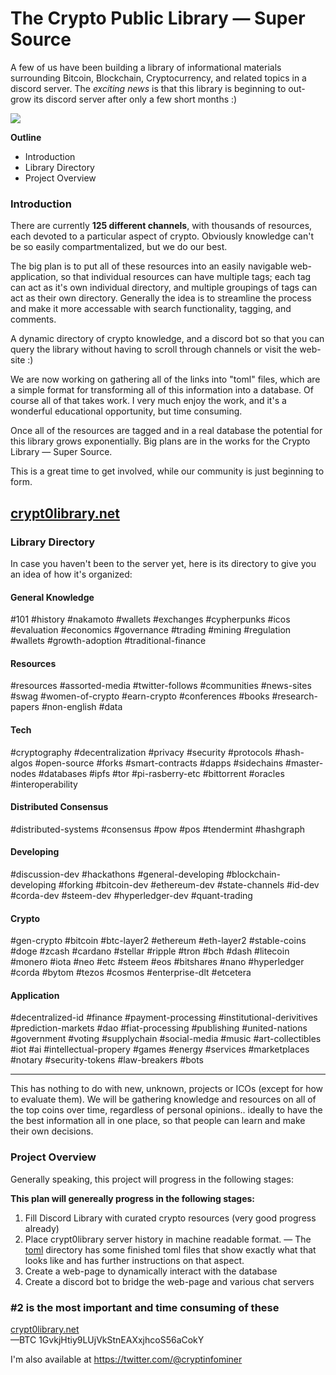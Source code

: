 # The Crypto Public Library — Super Source

A few of us have been building a library of informational materials surrounding Bitcoin, Blockchain, Cryptocurrency, and related topics in a discord server.  The *exciting news* is that this library is beginning to out-grow its discord server after only a few short months :) 

 <img src="http://imgur.com/AmdCgVOl.png" />

**Outline**
* Introduction
* Library Directory
* Project Overview

### Introduction

There are currently **125 different channels**, with thousands of resources, each devoted to a particular aspect of crypto. Obviously knowledge can't be so easily compartmentalized, but we do our best. 

The big plan is to put all of these resources into an easily navigable web-application, so that individual resources can have multiple tags; each tag can act as it's own individual directory, and multiple groupings of tags can act as their own directory. Generally the idea is to streamline the process and make it more accessable with search functionality, tagging, and comments.

A dynamic directory of crypto knowledge, and a discord bot so that you can query the library without having to scroll through channels or visit the web-site :)

We are now working on gathering all of the links into "toml" files, which are a simple format for transforming all of this information into a database. Of course all of that takes work. I very much enjoy the work, and it's a wonderful educational opportunity, but time consuming. 

Once all of the resources are tagged and in a real database the potential for this library grows exponentially.
Big plans are in the works for the Crypto Library — Super Source.

This is a great time to get involved, while our community is just beginning to form.

## [crypt0library.net](http://crypt0library.net)

### Library Directory

In case you haven't been to the server yet, here is its directory to give you an idea of how it's organized:

#### General Knowledge
#101 #history #nakamoto #wallets #exchanges #cypherpunks #icos #evaluation #economics #governance #trading #mining #regulation #wallets #growth-adoption #traditional-finance

#### Resources
#resources #assorted-media #twitter-follows #communities #news-sites #swag #women-of-crypto #earn-crypto #conferences #books #research-papers #non-english #data 

#### Tech
#cryptography #decentralization #privacy #security #protocols #hash-algos #open-source #forks #smart-contracts #dapps #sidechains #master-nodes #databases #ipfs #tor #pi-rasberry-etc #bittorrent #oracles #interoperability

#### Distributed Consensus
#distributed-systems #consensus #pow #pos #tendermint #hashgraph 

#### Developing
#discussion-dev #hackathons #general-developing #blockchain-developing #forking #bitcoin-dev #ethereum-dev #state-channels #id-dev #corda-dev #steem-dev #hyperledger-dev #quant-trading

#### Crypto
#gen-crypto #bitcoin #btc-layer2 #ethereum #eth-layer2 #stable-coins #doge #zcash #cardano #stellar #ripple #tron #bch #dash #litecoin #monero #iota #neo #etc #steem #eos #bitshares #nano #hyperledger #corda #bytom #tezos #cosmos #enterprise-dlt #etcetera 

#### Application
#decentralized-id #finance #payment-processing #institutional-derivitives #prediction-markets #dao #fiat-processing #publishing #united-nations #government #voting #supplychain #social-media #music #art-collectibles #iot #ai #intellectual-propery #games #energy #services #marketplaces #notary #security-tokens #law-breakers 
#bots

---

This has nothing to do with new, unknown, projects or ICOs (except for how to evaluate them). We will be gathering knowledge and resources on all of the top coins over time, regardless of personal opinions.. ideally to have the the best information all in one place, so that people can learn and make their own decisions.


### Project Overview

Generally speaking, this project will progress in the following stages:

**This plan will genereally progress in the following stages:**
1. Fill Discord Library with curated crypto resources (very good progress already)
2. Place crypt0library server history in machine readable format. 
     — The [toml](https://github.com/infominer33/Crypto-library/tree/master/toml) directory has some finished toml files that show exactly what that looks like and has further instructions on that aspect.
3. Create a web-page to dynamically interact with the database<br/>
4. Create a discord bot to bridge the web-page and various chat servers

### #2 is the most important and time consuming of these

[crypt0library.net](http://crypt0library.net)<br/>
—BTC 1GvkjHtiy9LUjVkStnEAXxjhcoS56aCokY

I'm also available at https://twitter.com/@cryptinfominer
